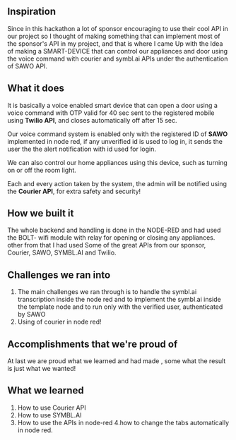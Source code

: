 ## Inspiration
Since in this hackathon a lot of sponsor encouraging to use their cool API in our project so I thought of making something that can implement most of the sponsor's API in my project, and that is where I came Up with the Idea of making a SMART-DEVICE that can control our appliances and door using the voice command with courier and symbl.ai APIs under the authentication of SAWO API.

## What it does

It is basically a voice enabled smart device that can open a door using a voice command with OTP valid for 40 sec sent to the registered mobile using **Twilio API**, and closes automatically off after 15 sec.

Our voice command system is enabled only with the registered ID of **SAWO** implemented in node red, if any unverified id is used to log in, it sends the user the the alert notification with id used for login.

We can also control our home appliances using this device, such as turning on or off the room light.

Each and every action taken by the system, the admin will be notified using the **Courier API**, for extra safety and security!


## How we built it
The whole backend and handling is done in the NODE-RED and had used the BOLT- wifi module with relay for opening or closing any appliances.
other from that I had used Some of the great APIs from our sponsor, Courier, SAWO, SYMBL.AI and Twilio.

## Challenges we ran into
1. The main challenges we ran through is to handle the symbl.ai transcription inside the node red and to implement the symbl.ai inside the template node and to run only with the verified user, authenticated by SAWO
2. Using of courier in node red!

## Accomplishments that we're proud of
At last we are proud what we learned and had made , some what the result is just what we wanted!
## What we learned
1. How to use Courier API
2. How to use SYMBL.AI
3. How to use the APIs in node-red
4.how to change the tabs automatically in node red.
